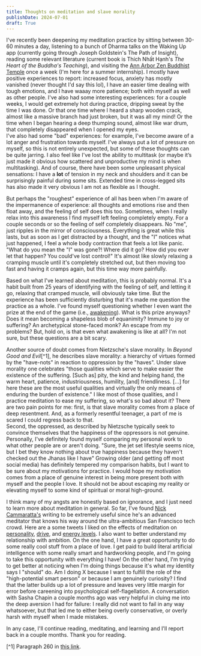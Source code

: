 ```yaml
---
title: Thoughts on meditation and slave morality  
publishDate: 2024-07-01
draft: True
---
```


I've recently been deepening my meditation practice by sitting between 30-60 minutes a day, listening to a bunch of Dharma talks on the Waking Up app (currently going through Joseph Goldstein's The Path of Insight), reading some relevant literature (current book is Thích Nhất Hạnh's *The Heart of the Buddha's Teaching*), and visiting the [Ann Arbor Zen Buddhist Temple](https://www.zenbuddhisttemple.org/annarbor) once a week (I'm here for a summer internship).
I mostly have positive experiences to report: increased focus, anxiety has mostly vanished (never thought I'd say this lol), I have an easier time dealing with tough emotions, and I have waaay more patience; both with myself as well as other people. 
I've also had some interesting experiences: for a couple weeks, I would get extremely hot during practice, dripping sweat by the time I was done. 
Or that one time where I heard a sharp wooden crack, almost like a massive branch had just broken, but it was all my mind!
Or the time when I began hearing a deep thumping sound, almost like war drum, that completely disappeared when I opened my eyes.   
I've also had some "bad" experiences: for example, I've become aware of a lot anger and frustration towards myself. 
I've always put a lot of pressure on myself, so this is not entirely unexpected, but some of these thoughts can be quite jarring.
I also feel like I've lost the ability to multitask (or maybe it’s just made it obvious how scattered and unproductive my mind is when multitasking).
And of course, there have been some unpleasant physical sensations: I have a **lot** of tension in my neck and shoulders and it can be surprisingly painful during some sits. 
Extended time in cross-legged sits has also made it very obvious I am not as flexible as I thought. 

But perhaps the "roughest" experience of all has been when I'm aware of the impermanence of experience: all thoughts and emotions rise and then float away, and the feeling of self does this too.
Sometimes, when I really relax into this awareness I find myself left feeling completely empty. 
For a couple seconds or so the feeling of self completely disappears.
No "me", just ripples in the mirror of consciousness. 
Everything is great while this lasts, but as soon as I get distracted by a thought, and the "I" notices what just happened, I feel a whole body contraction that feels a lot like panic. 
"What do you mean the "I" was gone?! Where did it go? How did you ever let that happen? You could've lost control!"
It's almost like slowly relaxing a cramping muscle until it's completely stretched out, but then moving too fast and having it cramps again, but this time way more painfully. 

Based on what I've learned about meditation, this is probably normal. 
It's a habit built from 25 years of identifying with the feeling of self, and letting it go, relaxing that cramped muscle, will obviously take time. 
But the experience has been sufficiently disturbing that it's made me question the practice as a whole. 
I've found myself questioning whether I even want the prize at the end of the game (i.e., [awakening](https://en.wikipedia.org/wiki/Enlightenment_in_Buddhism)). 
What is this prize anyways? 
Does it mean becoming a shapeless blob of equanimity? 
Immune to joy or suffering? 
An archetypical stone-faced monk?
An escape from my problems? 
But, hold on, is that even what awakening is like at all?
I'm not sure, but these questions are a bit scary. 

Another source of doubt comes from Nietzsche's slave morality.
In *Beyond Good and Evil*[^1], he describes slave morality: a hierarchy of virtues formed by the "have-nots" in reaction to oppression by the "haves".
Under slave morality one celebrates "those qualities which serve to make easier the existence of the suffering. [Such as] pity, the kind and helping hand, the warm heart, patience, industriousness, humility, [and] friendliness. [...] for here these are the most useful qualities and virtually the only means of enduring the burden of existence."
I like most of those qualities, and I practice meditation to ease my suffering, so what's so bad about it?
There are two pain points for me: first, is that slave morality comes from a place of deep resentment. 
And, as a formerly resentful teenager, a part of me is scared I could regress back to that.     
Second, the oppressed, as described by Nietzsche typically seek to convince themselves that the happiness of the oppressors is not genuine. 
Personally, I've definitely found myself comparing my personal work to what other people are or aren't doing.
"Sure, the jet set lifestyle seems nice, but I bet they know nothing about true happiness because they haven't checked out the Jhanas like I have"
Growing older (and getting off most social media) has definitely tempered my comparison habits, but I want to be sure about my motivations for practice.
I would hope my motivation comes from a place of genuine interest in being more present both with myself and the people I love. 
It should not be about escaping my reality or elevating myself to some kind of spiritual or moral high-ground. 

I think many of my angsts are honestly based on ignorance, and I just need to learn more about meditation in general.
So far, I've found [Nick Cammaratta's](https://x.com/nickcammarata) writing to be extremely useful since he's an advanced meditator that knows his way around the ultra-ambitious San Francisco tech crowd.
Here are a some tweets I liked on the effects of meditation on [personality](https://x.com/nickcammarata/status/1763334005490139533), [drive](https://x.com/nickcammarata/status/1806438864854413773), and [energy levels](https://x.com/nickcammarata/status/1804581069930594342).
I also want to better understand my relationship with ambition.
On the one hand, I have a great opportunity to do some really cool stuff from a place of love. 
I get paid to build literal artificial intelligence with some really smart and hardworking people, and I'm going to take this opportunity with everything I have!
On the other hand, I'm trying to get better at noticing when I'm doing things because it's what my identity says I "should" do.
Am I doing X because I want to fulfill the role of the "high-potential smart person" or because I am genuinely curiosity? 
I find that the latter builds up a lot of pressure and leaves very little margin for error before careening into psychological self-flagellation.
A conversation with Sasha Chapin a couple months ago was very helpful in cluing me into the deep aversion I had for failure: I really did not want to fail in any way whatsoever, but that led me to either being overly conservative, or overly harsh with myself when I made mistakes.

In any case, I'll continue reading, meditating, and learning and I'll report back in a couple months. 
Thank you for reading.

[^1] Paragraph 260 in [this link](https://www.gutenberg.org/files/4363/4363-h/4363-h.htm#link2HCH0007).

